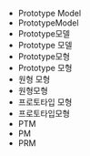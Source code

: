 ﻿- Prototype Model
- PrototypeModel
- Prototype모델
- Prototype 모델
- Prototype모형
- Prototype 모형
- 원형 모형
- 원형모형
- 프로토타입 모형
- 프로토타입모형
- PTM
- PM
- PRM
